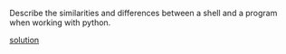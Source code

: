 Describe the similarities and differences between a shell and a program when working with python.

[solution](shell_v_program.md)